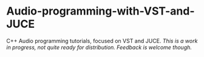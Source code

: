 # Audio-programming-with-VST-and-JUCE
C++ Audio programming tutorials, focused on VST and JUCE.
 *This is a work in progress, not quite ready for distribution. Feedback is welcome though.*
